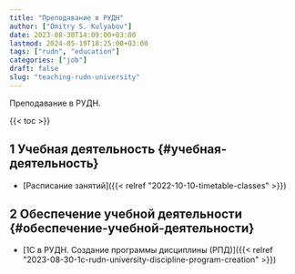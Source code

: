 ```yaml
---
title: "Преподавание в РУДН"
author: ["Dmitry S. Kulyabov"]
date: 2023-08-30T14:09:00+03:00
lastmod: 2024-05-19T18:25:00+03:00
tags: ["rudn", "education"]
categories: ["job"]
draft: false
slug: "teaching-rudn-university"
---
```


Преподавание в РУДН.

<!--more-->

{{< toc >}}


## <span class="section-num">1</span> Учебная деятельность {#учебная-деятельность}

-   [Расписание занятий]({{< relref "2022-10-10-timetable-classes" >}})


## <span class="section-num">2</span> Обеспечение учебной деятельности {#обеспечение-учебной-деятельности}

-   [1С в РУДН. Создание программы дисциплины (РПД)]({{< relref "2023-08-30-1c-rudn-university-discipline-program-creation" >}})
